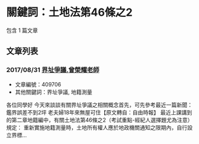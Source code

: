 # 關鍵詞：土地法第46條之2

包含 1 篇文章

## 文章列表

### 2017/08/31 [界址爭議,曾榮耀老師](../../articles/409706_%E7%95%8C%E5%9D%80%E7%88%AD%E8%AD%B0%2C%E6%9B%BE%E6%A6%AE%E8%80%80%E8%80%81%E5%B8%AB.md)
- 文章編號：409706
- 其他關鍵詞：界址爭議, 地籍測量

各位同學好 今天來談談有關界址爭議之相關概念首先，可先參考最近一篇新聞：鑑界誤差不到2坪 老夫婦18年來無屋可住【原文轉自：自由時報】 最近上課講到的第二章地籍編中，有關土地法第46條之2（考試重點-經紀人選擇題尤為注意）規定： 重新實施地籍測量時，土地所有權人應於地政機關通知之限期內，自行設立界標...
